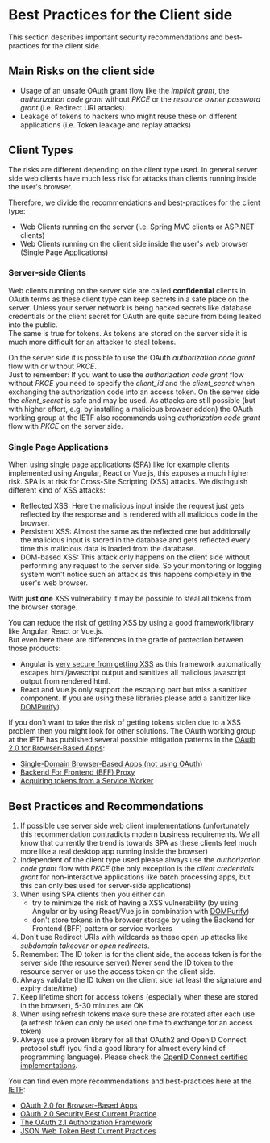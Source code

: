 # Best Practices for the Client side

This section describes important security recommendations and best-practices for the client side.

## Main Risks on the client side

* Usage of an unsafe OAuth grant flow like the _implicit grant_, the _authorization code grant_ without _PKCE_ or the _resource owner password grant_ (i.e. Redirect URI attacks).
* Leakage of tokens to hackers who might reuse these on different applications (i.e. Token leakage and replay attacks)

## Client Types

The risks are different depending on the client type used. In general server side web clients have much less risk for attacks than clients running inside the user's browser.

Therefore, we divide the recommendations and best-practices for the client type:

* Web Clients running on the server (i.e. Spring MVC clients or ASP.NET clients)
* Web Clients running on the client side inside the user's web browser (Single Page Applications)

### Server-side Clients

Web clients running on the server side are called __confidential__ clients in OAuth terms as these client type can keep secrets in a safe place on the server. Unless your server network is being hacked secrets like database credentials or the client secret for OAuth are quite secure from being leaked into the public.  
The same is true for tokens. As tokens are stored on the server side it is much more difficult for an attacker to steal tokens.

On the server side it is possible to use the OAuth _authorization code grant_ flow with or without _PKCE_.  
Just to remember: If you want to use the _authorization code grant_ flow without _PKCE_ you need to specify the _client_id_ and the _client_secret_ when exchanging the authorization code into an access token. On the server side the _client_secret_ is safe and may be used.
As attacks are still possible (but with higher effort, e.g. by installing a malicious browser addon) the OAuth working group at the IETF also recommends using _authorization code grant_ flow with _PKCE_ on the server side.

### Single Page Applications

When using single page applications (SPA) like for example clients implemented using Angular, React or Vue.js, this exposes a much higher risk.
SPA is at risk for Cross-Site Scripting (XSS) attacks. We distinguish different kind of XSS attacks:

* Reflected XSS: Here the malicious input inside the request just gets reflected by the response and is rendered with all malicious code in the browser.
* Persistent XSS: Almost the same as the reflected one but additionally the malicious input is stored in the database and gets reflected every time this malicious data is loaded from the database.
* DOM-based XSS: This attack only happens on the client side without performing any request to the server side. So your monitoring or logging system won't notice such an attack as this happens completely in the user's web browser.

With __just one__ XSS vulnerability it may be possible to steal all tokens from the browser storage. 

You can reduce the risk of getting XSS by using a good framework/library like Angular, React or Vue.js.  
But even here there are differences in the grade of protection between those products:

* Angular is [very secure from getting XSS](https://angular.io/guide/security#preventing-cross-site-scripting-xss) as this framework automatically escapes html/javascript output and sanitizes all malicious javascript output from rendered html.
* React and Vue.js only support the escaping part but miss a sanitizer component. If you are using these libraries please add a sanitizer like [DOMPurify](https://github.com/cure53/DOMPurify)).

If you don't want to take the risk of getting tokens stolen due to a XSS problem then you might look for other solutions.
The OAuth working group at the IETF has published several possible mitigation patterns in the [OAuth 2.0 for Browser-Based Apps](https://www.ietf.org/archive/id/draft-ietf-oauth-browser-based-apps-13.html):

* [Single-Domain Browser-Based Apps (not using OAuth)](https://www.ietf.org/archive/id/draft-ietf-oauth-browser-based-apps-13.html#name-single-domain-browser-based)
* [Backend For Frontend (BFF) Proxy](https://www.ietf.org/archive/id/draft-ietf-oauth-browser-based-apps-13.html#name-backend-for-frontend-bff-pr)
* [Acquiring tokens from a Service Worker](https://www.ietf.org/archive/id/draft-ietf-oauth-browser-based-apps-13.html#name-acquiring-tokens-from-a-ser)

## Best Practices and Recommendations

1. If possible use server side web client implementations (unfortunately this recommendation contradicts modern business requirements. We all know that currently the trend is towards SPA as these clients feel much more like a real desktop app running inside the browser)
2. Independent of the client type used please always use the _authorization code grant_ flow with _PKCE_ (the only exception is the _client credentials grant_ for non-interactive applications like batch processing apps, but this can only bes used for server-side applications)
3. When using SPA clients then you either can 
   * try to minimize the risk of having a XSS vulnerability (by using Angular or by using React/Vue.js in combination with [DOMPurify](https://github.com/cure53/DOMPurify))
   * don't store tokens in the browser storage by using the Backend for Frontend (BFF) pattern or service workers
4. Don't use Redirect URIs with wildcards as these open up attacks like _subdomain takeover_ or _open redirects_.
5. Remember: The ID token is for the client side, the access token is for the server side (the resource server).Never send the ID token to the resource server or use the access token on the client side.
6. Always validate the ID token on the client side (at least the signature and expiry date/time)
7. Keep lifetime short for access tokens (especially when these are stored in the browser), 5-30 minutes are OK
8. When using refresh tokens make sure these are rotated after each use (a refresh token can only be used one time to exchange for an access token)
9. Always use a proven library for all that OAuth2 and OpenID Connect protocol stuff (you find a good library for almost every kind of programming language). Please check the [OpenID Connect certified implementations](https://openid.net/developers/certified/).

You can find even more recommendations and best-practices here at the [IETF](https://datatracker.ietf.org/wg/oauth/documents/):

* [OAuth 2.0 for Browser-Based Apps](https://www.ietf.org/archive/id/draft-ietf-oauth-browser-based-apps-13.html)
* [OAuth 2.0 Security Best Current Practice](https://www.ietf.org/archive/id/draft-ietf-oauth-security-topics-22.html)
* [The OAuth 2.1 Authorization Framework](https://www.ietf.org/archive/id/draft-ietf-oauth-v2-1-08.html)
* [JSON Web Token Best Current Practices](https://www.rfc-editor.org/rfc/rfc8725.html)